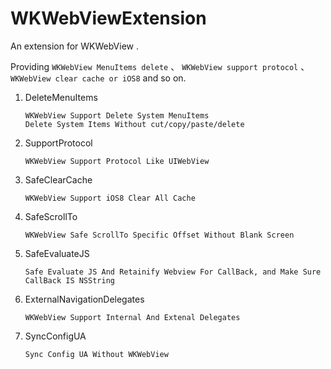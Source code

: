 # WKWebViewExtension

An extension for WKWebView . 

Providing `WKWebView MenuItems delete` 、 `WKWebView support protocol` 、 `WKWebView clear cache or iOS8` and so on.


1.	DeleteMenuItems

	
		WKWebView Support Delete System MenuItems
   		Delete System Items Without cut/copy/paste/delete

2.	SupportProtocol

		WKWebView Support Protocol Like UIWebView

3.	SafeClearCache

		WKWebView Support iOS8 Clear All Cache
		
4.	SafeScrollTo

		WKWebView Safe ScrollTo Specific Offset Without Blank Screen
		
5.	SafeEvaluateJS

		Safe Evaluate JS And Retainify Webview For CallBack, and Make Sure CallBack IS NSString
		
6.	ExternalNavigationDelegates

		WKWebView Support Internal And Extenal Delegates

7.	SyncConfigUA

		Sync Config UA Without WKWebView
